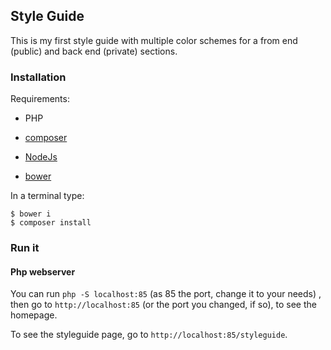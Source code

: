 ## Style Guide

This is my first style guide with multiple color schemes for a from end (public)
and back end (private) sections.

### Installation

Requirements:
  + PHP

  + [composer][composer]

  + [NodeJs][nodejs]

  + [bower][bower]


In a terminal type:
```
$ bower i
$ composer install
```

[nodejs]: https://nodejs.org
[composer]: https://getcomposer.org
[bower]: http://bower.io

### Run it

#### Php webserver

You can run ``php -S localhost:85`` (as 85 the port, change it to your needs)
, then go to ``http://localhost:85`` (or the port you changed, if so), to see
the homepage.

To see the styleguide page, go to ``http://localhost:85/styleguide``.
